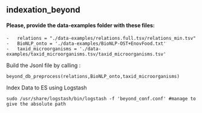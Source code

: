 ## indexation_beyond

#### Please, provide the data-examples folder with these files: 

```
-   relations = "./data-examples/relations.full.tsv/relations_min.tsv"
-   BioNLP_onto = './data-examples/BioNLP-OST+EnovFood.txt'
-   taxid_microorganisms = './data-examples/taxid_microorganisms.tsv/taxid_microorganisms.tsv'
```
Build the Jsonl file by calling :

```
beyond_db_preprocess(relations,BioNLP_onto,taxid_microorganisms)
```
Index Data to ES using Logstash

```
sudo /usr/share/logstash/bin/logstash -f 'beyond_conf.conf' #manage to give the absolute path
```
